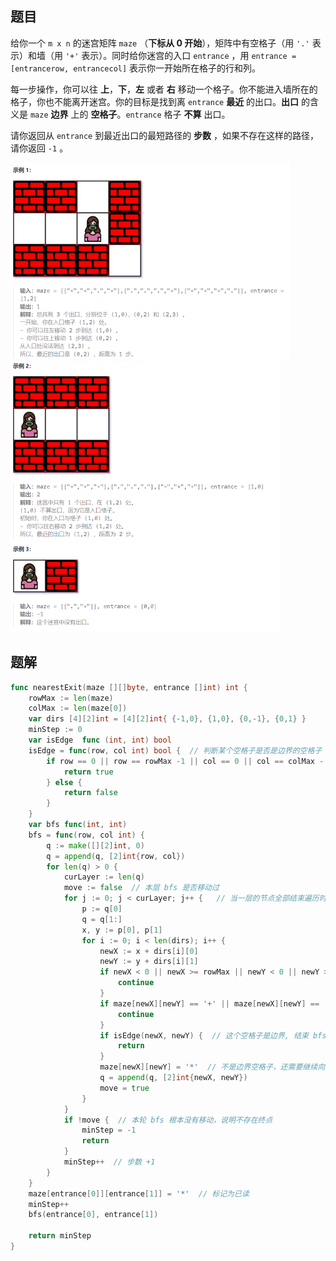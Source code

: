 ## 题目

给你一个 `m x n` 的迷宫矩阵 `maze` （**下标从 0 开始**），矩阵中有空格子（用 `'.'` 表示）和墙（用 `'+'` 表示）。同时给你迷宫的入口 `entrance` ，用 `entrance = [entrancerow, entrancecol]` 表示你一开始所在格子的行和列。

每一步操作，你可以往 **上**，**下**，**左** 或者 **右** 移动一个格子。你不能进入墙所在的格子，你也不能离开迷宫。你的目标是找到离 `entrance` **最近** 的出口。**出口** 的含义是 `maze` **边界** 上的 **空格子**。`entrance` 格子 **不算** 出口。

请你返回从 `entrance` 到最近出口的最短路径的 **步数** ，如果不存在这样的路径，请你返回 `-1` 。

<img src="1-1926.迷宫中离入口最近的出口.assets/image-20240302211557852.png" alt="image-20240302211557852" style="zoom:50%;" />

<img src="1-1926.迷宫中离入口最近的出口.assets/image-20240302211612708.png" alt="image-20240302211612708" style="zoom:50%;" />

## 题解

```go
func nearestExit(maze [][]byte, entrance []int) int {
    rowMax := len(maze)
    colMax := len(maze[0])
    var dirs [4][2]int = [4][2]int{ {-1,0}, {1,0}, {0,-1}, {0,1} } 
    minStep := 0
    var isEdge  func (int, int) bool 
    isEdge = func(row, col int) bool {  // 判断某个空格子是否是边界的空格子
        if row == 0 || row == rowMax -1 || col == 0 || col == colMax - 1 {
            return true
        } else {
            return false
        }
    }
    var bfs func(int, int)
    bfs = func(row, col int) {
        q := make([][2]int, 0)
        q = append(q, [2]int{row, col})
        for len(q) > 0 {
            curLayer := len(q)
            move := false  // 本层 bfs 是否移动过
            for j := 0; j < curLayer; j++ {   // 当一层的节点全部结束遍历时，层数(步数)++
                p := q[0]
                q = q[1:]
                x, y := p[0], p[1]
                for i := 0; i < len(dirs); i++ {
                    newX := x + dirs[i][0]
                    newY := y + dirs[i][1]
                    if newX < 0 || newX >= rowMax || newY < 0 || newY >= colMax {
                        continue
                    }
                    if maze[newX][newY] == '+' || maze[newX][newY] == '*' {  // 墙或者已经访问的空格子
                        continue
                    }
                    if isEdge(newX, newY) {  // 这个空格子是边界, 结束 bfs
                        return
                    }
                    maze[newX][newY] = '*'  // 不是边界空格子，还需要继续向外移动
                    q = append(q, [2]int{newX, newY})
                    move = true
                }
            }
            if !move {  // 本轮 bfs 根本没有移动，说明不存在终点
                minStep = -1
                return
            }
            minStep++  // 步数 +1
        }
    }
    maze[entrance[0]][entrance[1]] = '*'  // 标记为已读
    minStep++
    bfs(entrance[0], entrance[1])

    return minStep
}
```

